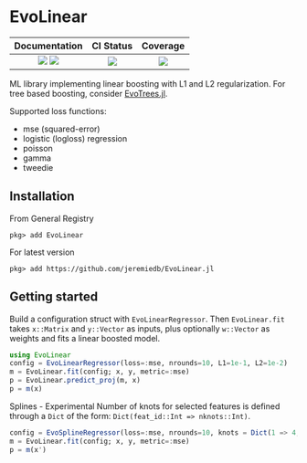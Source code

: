 # EvoLinear

| Documentation | CI Status | Coverage |
|:------------------------:|:----------------:|:----------------:|
| [![][docs-stable-img]][docs-stable-url] [![][docs-latest-img]][docs-latest-url] | [![][ci-img]][ci-url] | [![][cov-img]][cov-url] |

[docs-latest-img]: https://img.shields.io/badge/docs-latest-blue.svg
[docs-latest-url]: https://jeremiedb.github.io/EvoLinear.jl/dev

[docs-stable-img]: https://img.shields.io/badge/docs-stable-blue.svg
[docs-stable-url]: https://jeremiedb.github.io/EvoLinear.jl/stable

[ci-img]: https://github.com/jeremiedb/EvoLinear.jl/workflows/CI/badge.svg
[ci-url]: https://github.com/jeremiedb/EvoLinear.jl/actions?query=workflow%3ACI+branch%3Amain

[cov-img]: https://codecov.io/github/jeremiedb/evolinear.jl/branch/main/graph/badge.svg
[cov-url]: https://app.codecov.io/github/jeremiedb/evolinear.jl

ML library implementing linear boosting with L1 and L2 regularization.
For tree based boosting, consider [EvoTrees.jl](https://github.com/Evovest/EvoTrees.jl).

Supported loss functions:

- mse (squared-error)
- logistic (logloss) regression
- poisson
- gamma
- tweedie

## Installation

From General Registry

```
pkg> add EvoLinear
```

For latest version

```
pkg> add https://github.com/jeremiedb/EvoLinear.jl
```

## Getting started

Build a configuration struct with `EvoLinearRegressor`. Then `EvoLinear.fit` takes `x::Matrix` and `y::Vector` as inputs, plus optionally `w::Vector` as weights and fits a linear boosted model.

```julia
using EvoLinear
config = EvoLinearRegressor(loss=:mse, nrounds=10, L1=1e-1, L2=1e-2)
m = EvoLinear.fit(config; x, y, metric=:mse)
p = EvoLinear.predict_proj(m, x)
p = m(x)
```

Splines - Experimental
Number of knots for selected features is defined through a `Dict` of the form: `Dict(feat_id::Int => nknots::Int)`.
```julia
config = EvoSplineRegressor(loss=:mse, nrounds=10, knots = Dict(1 => 4, 5 => 8))
m = EvoLinear.fit(config; x, y, metric=:mse)
p = m(x')
```
